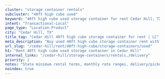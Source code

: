 ```yaml
---
cluster: "storage container rentals"
subcluster: "40ft high cube used"
keyword: "40ft high cube used storage container for rent Cedar Hill, TX"
intent: "Transactional-Local"
page_type: "Location-Product"
city: "Cedar Hill, TX"
title_tag: "Cedar Hill 40ft high cube storage container for rent | LC"
meta_description: "Buy used 40ft high cube storage container rent with local delivery in Cedar Hill, TX. LC Container — local Since 2003. Request a fast quote today."
url_slug: "/cedar-hill/rent/40ft-high-cube/storage-containers/used"
h1: "Rent 40ft high cube used storage container in Cedar Hill"
internal_links: "/cedar-hill/storage-containers/rentals,/delivery"
priority: 2
notes: "State minimum rental terms, monthly rate ranges, delivery/pickup fees, service area."
noindex: true
---
```


<!-- TODO: Add unique city/inventory copy, images, and internal links here. -->
